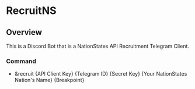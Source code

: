 # RecruitNS

## Overview
This is a Discord Bot that is a NationStates API Recruitment Telegram Client.

### Command
<ul>
<li>&recruit {API Client Key} {Telegram ID} {Secret Key} {Your NationStates Nation's Name} {Breakpoint} </li>
</ul>
